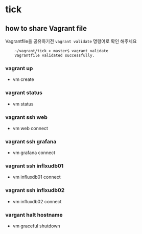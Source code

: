 # tick

## how to share Vagrant file
Vagrantfile을 공유하기전 `vagrant validate` 명령어로 확인 해주세요
```
    ~/vagrant/tick > master$ vagrant validate
    Vagrantfile validated successfully.
```
### vagrant up 
- vm create
### vagrant status
- vm status
### vagrant ssh web
- vm web connect
### vagrant ssh grafana
- vm grafana connect
### vagrant ssh inflxudb01
- vm influxdb01 connect
### vagrant ssh inflxudb02
- vm influxdb02 connect
### vargant halt hostname
- vm graceful shutdown 
